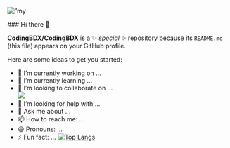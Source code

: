 <p align=”center”>
<img width=”100%" height=”auto"  src=”https://CodingBDX.githubusercontent.com/CodingBDX/CodingBDX/header.jpg" alt=”my banner”>
                                                                      </p>
### Hi there 👋


**CodingBDX/CodingBDX** is a ✨ _special_ ✨ repository because its `README.md` (this file) appears on your GitHub profile.

Here are some ideas to get you started:

- 🔭 I’m currently working on ...
- 🌱 I’m currently learning ...
- 👯 I’m looking to collaborate on ...                                                                     
                                                                                                             ![](https://img.shields.io/badge/Discord-7289DA?style=for-the-badge&logo=discord&logoColor=white)
- 🤔 I’m looking for help with ...
- 💬 Ask me about ...
- 📫 How to reach me: ...
- 😄 Pronouns: ...
- ⚡ Fun fact: ...
                                                                                                                                                         [![Top Langs](https://github-readme-stats.vercel.app/api/top-langs/?username=CodingBDX&layout=compact&show_icons=true&theme=radical)](https://github.com/CodingBDX)
